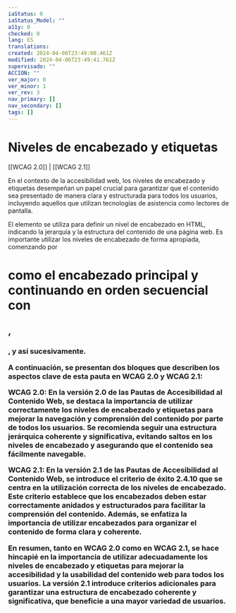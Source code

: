 ```yaml
---
iaStatus: 0
iaStatus_Model: ""
a11y: 0
checked: 0
lang: ES
translations: 
created: 2024-04-06T23:49:00.461Z
modified: 2024-04-06T23:49:41.761Z
supervisado: ""
ACCION: ""
ver_major: 0
ver_minor: 1
ver_rev: 3
nav_primary: []
nav_secondary: []
tags: []
---
```

# Niveles de encabezado y etiquetas

[[WCAG 2.0]] | [[WCAG 2.1]]

En el contexto de la accesibilidad web, los niveles de encabezado y etiquetas desempeñan un papel crucial para garantizar que el contenido sea presentado de manera clara y estructurada para todos los usuarios, incluyendo aquellos que utilizan tecnologías de asistencia como lectores de pantalla. 

El elemento <TOKEN> se utiliza para definir un nivel de encabezado en HTML, indicando la jerarquía y la estructura del contenido de una página web. Es importante utilizar los niveles de encabezado de forma apropiada, comenzando por <h1> como el encabezado principal y continuando en orden secuencial con <h2>, <h3>, y así sucesivamente.

A continuación, se presentan dos bloques que describen los aspectos clave de esta pauta en WCAG 2.0 y WCAG 2.1:

**WCAG 2.0:**
En la versión 2.0 de las Pautas de Accesibilidad al Contenido Web, se destaca la importancia de utilizar correctamente los niveles de encabezado y etiquetas para mejorar la navegación y comprensión del contenido por parte de todos los usuarios. Se recomienda seguir una estructura jerárquica coherente y significativa, evitando saltos en los niveles de encabezado y asegurando que el contenido sea fácilmente navegable.

**WCAG 2.1:**
En la versión 2.1 de las Pautas de Accesibilidad al Contenido Web, se introduce el criterio de éxito 2.4.10 que se centra en la utilización correcta de los niveles de encabezado. Este criterio establece que los encabezados deben estar correctamente anidados y estructurados para facilitar la comprensión del contenido. Además, se enfatiza la importancia de utilizar encabezados para organizar el contenido de forma clara y coherente.

En resumen, tanto en WCAG 2.0 como en WCAG 2.1, se hace hincapié en la importancia de utilizar adecuadamente los niveles de encabezado y etiquetas para mejorar la accesibilidad y la usabilidad del contenido web para todos los usuarios. La versión 2.1 introduce criterios adicionales para garantizar una estructura de encabezado coherente y significativa, que beneficie a una mayor variedad de usuarios.
